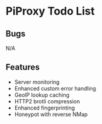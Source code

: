 # PiProxy Todo List

## Bugs

N/A

## Features

- Server monitoring
- Enhanced custom error handling
- GeoIP lookup caching
- HTTP2 brotli compression
- Enhanced fingerprinting
- Honeypot with reverse NMap
